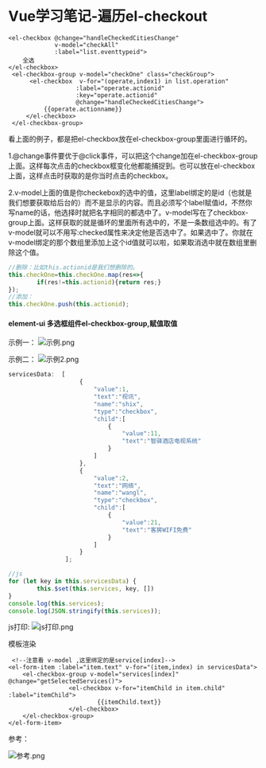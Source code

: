 #  Vue学习笔记-遍历el-checkout

```vue
<el-checkbox @change="handleCheckedCitiesChange"  
             v-model="checkAll"   
             :label="list.eventtypeid">
    全选
</el-checkbox>
 <el-checkbox-group v-model="checkOne" class="checkGroup">
      <el-checkbox  v-for="(operate,index1) in list.operation" 
                   :label="operate.actionid"   
                   :key="operate.actionid"  
                   @change="handleCheckedCitiesChange">
          {{operate.actionname}}
     </el-checkbox>
 </el-checkbox-group>
```

看上面的例子，都是把el-checkbox放在el-checkbox-group里面进行循环的。

1.@change事件要优于@click事件，可以把这个change加在el-checkbox-group上面。这样每次点击的checkbox框变化他都能捕捉到。也可以放在el-checkbox上面，这样点击时获取的是你当时点击的checkbox。

2.v-model上面的值是你checkebox的选中的值，这里label绑定的是id（也就是我们想要获取给后台的）而不是显示的内容。而且必须写个label赋值id，不然你写name的话，他选择时就把名字相同的都选中了。v-model写在了checkbox-group上面。这样获取的就是循环的里面所有选中的，不是一条数组选中的。有了v-model就可以不用写:checked属性来决定他是否选中了。如果选中了。你就在v-model绑定的那个数组里添加上这个id值就可以啦，如果取消选中就在数组里删除这个值。

```js
//删除：比如this.actionid是我们想删除的。
this.checkOne=this.checkOne.map(res=>{
        if(res!=this.actionid){return res;}
});
//添加：
this.checkOne.push(this.actionid);
```

#### element-ui 多选框组件el-checkbox-group,赋值取值

示例一：
![示例.png](https://upload-images.jianshu.io/upload_images/6943526-5249441ba2236299.png?imageMogr2/auto-orient/strip%7CimageView2/2/w/1240)

示例二：
![示例2.png](https://upload-images.jianshu.io/upload_images/6943526-3696daa926485a7a.png?imageMogr2/auto-orient/strip%7CimageView2/2/w/1240)

```js
servicesData:  [
                    {
                        "value":1,
                        "text":"视讯",
                        "name":"shix",
                        "type":"checkbox",
                        "child":[
                            {
                                "value":11,
                                "text":"智驿酒店电视系统"
                            }
                        ]
                    },
                    {
                        "value":2,
                        "text":"网络",
                        "name":"wangl",
                        "type":"checkbox",
                        "child":[
                            {
                                "value":21,
                                "text":"客房WIFI免费"
                            }
                        ]
                    }
                ];

//js
for (let key in this.servicesData) {
   		this.$set(this.services, key, [])
}
console.log(this.services);
console.log(JSON.stringify(this.services));
```
js打印:
![js打印.png](https://upload-images.jianshu.io/upload_images/6943526-5ba8098203cd36f1.png?imageMogr2/auto-orient/strip%7CimageView2/2/w/1240)

模板渲染
```vue
 <!--注意看 v-model ,这里绑定的是service[index]-->
<el-form-item :label="item.text" v-for="(item,index) in servicesData">
    <el-checkbox-group v-model="services[index]" @change="getSelectedServices()">
                 <el-checkbox v-for="itemChild in item.child" :label="itemChild">
                         {{itemChild.text}}
                 </el-checkbox>
    </el-checkbox-group>
</el-form-item>
```
参考：

![参考.png](https://upload-images.jianshu.io/upload_images/6943526-835a552da4339632.png?imageMogr2/auto-orient/strip%7CimageView2/2/w/1240)
